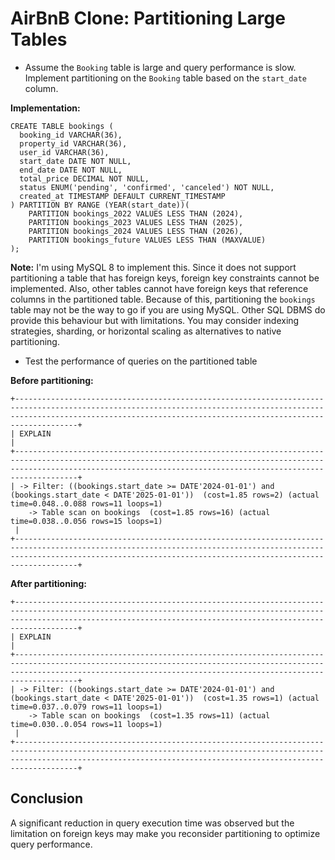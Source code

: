 # AirBnB Clone: Partitioning Large Tables
- Assume the `Booking` table is large and query performance is slow. Implement partitioning on the `Booking` table based on the `start_date` column.

**Implementation:**
```
CREATE TABLE bookings (
  booking_id VARCHAR(36),
  property_id VARCHAR(36),
  user_id VARCHAR(36),
  start_date DATE NOT NULL,
  end_date DATE NOT NULL,
  total_price DECIMAL NOT NULL,
  status ENUM('pending', 'confirmed', 'canceled') NOT NULL,
  created_at TIMESTAMP DEFAULT CURRENT_TIMESTAMP
) PARTITION BY RANGE (YEAR(start_date))(
    PARTITION bookings_2022 VALUES LESS THAN (2024),
    PARTITION bookings_2023 VALUES LESS THAN (2025),
    PARTITION bookings_2024 VALUES LESS THAN (2026),
    PARTITION bookings_future VALUES LESS THAN (MAXVALUE)
);
```

**Note:** I'm using MySQL 8 to implement this. Since it does not support partitioning a table that has foreign keys, foreign key constraints cannot be implemented. Also, other tables cannot have foreign keys that reference columns in the partitioned table. Because of this, partitioning the `bookings` table may not be the way to go if you are using MySQL. Other SQL DBMS do provide this behaviour but with limitations. You may consider indexing strategies, sharding, or horizontal scaling as alternatives to native partitioning.

- Test the performance of queries on the partitioned table

**Before partitioning:**
```
+--------------------------------------------------------------------------------------------------------------------------------------------------------------------------------------------------------------------------------+
| EXPLAIN                                                                                                                                                                                                                        |
+--------------------------------------------------------------------------------------------------------------------------------------------------------------------------------------------------------------------------------+
| -> Filter: ((bookings.start_date >= DATE'2024-01-01') and (bookings.start_date < DATE'2025-01-01'))  (cost=1.85 rows=2) (actual time=0.048..0.088 rows=11 loops=1)
    -> Table scan on bookings  (cost=1.85 rows=16) (actual time=0.038..0.056 rows=15 loops=1)
 |
+--------------------------------------------------------------------------------------------------------------------------------------------------------------------------------------------------------------------------------+
```

**After partitioning:**
```
+--------------------------------------------------------------------------------------------------------------------------------------------------------------------------------------------------------------------------------+
| EXPLAIN                                                                                                                                                                                                                        |
+--------------------------------------------------------------------------------------------------------------------------------------------------------------------------------------------------------------------------------+
| -> Filter: ((bookings.start_date >= DATE'2024-01-01') and (bookings.start_date < DATE'2025-01-01'))  (cost=1.35 rows=1) (actual time=0.037..0.079 rows=11 loops=1)
    -> Table scan on bookings  (cost=1.35 rows=11) (actual time=0.030..0.054 rows=11 loops=1)
 |
+--------------------------------------------------------------------------------------------------------------------------------------------------------------------------------------------------------------------------------+
```

## Conclusion
A significant reduction in query execution time was observed but the limitation on foreign keys may make you reconsider partitioning to  optimize query performance.